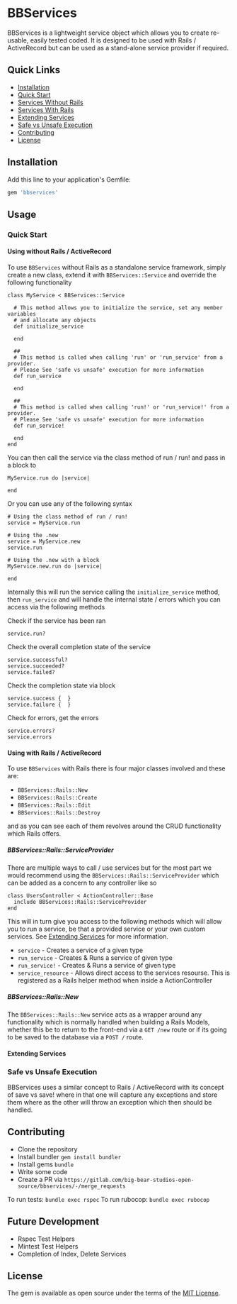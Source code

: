 # BBServices

BBServices is a lightweight service object which allows you to create re-usable, easily tested coded. It is designed to be used with Rails / ActiveRecord but can be used as a stand-alone service provider if required.

## Quick Links

- [Installation](#installation)
- [Quick Start](#quick-start)
- [Services Without Rails](#using-without-rails-activerecord)
- [Services With Rails](#using-with-rails-activerecord)
- [Extending Services](#extending-services)
- [Safe vs Unsafe Execution](#safe-vs-unsafe-execution)
- [Contributing](#contributing)
- [License](#license)

## Installation

Add this line to your application's Gemfile:

```ruby
gem 'bbservices'
```

## Usage

### Quick Start

#### Using without Rails / ActiveRecord

To use `BBServices` without Rails as a standalone service framework, simply create a new class, extend it with `BBServices::Service` and override the following functionality

```
class MyService < BBServices::Service

  # This method allows you to initialize the service, set any member variables
  # and allocate any objects
  def initialize_service

  end

  ##
  # This method is called when calling 'run' or 'run_service' from a provider.
  # Please See 'safe vs unsafe' execution for more information
  def run_service

  end

  ##
  # This method is called when calling 'run!' or 'run_service!' from a provider.
  # Please See 'safe vs unsafe' execution for more information
  def run_service!

  end
end
```

You can then call the service via the class method of run / run! and pass in a block to

```
MyService.run do |service|

end
```

Or you can use any of the following syntax

```
# Using the class method of run / run!
service = MyService.run

# Using the .new
service = MyService.new
service.run

# Using the .new with a block
MyService.new.run do |service|

end

```

Internally this will run the service calling the `initialize_service` method, then `run_service` and will handle the internal state / errors which you can access via the following methods

Check if the service has been ran
```
service.run?
```

Check the overall completion state of the service
```
service.successful?
service.succeeded?
service.failed?
```


Check the completion state via block
```
service.success {  }
service.failure {  }
```

Check for errors, get the errors
```
service.errors?
service.errors
```

#### Using with Rails / ActiveRecord

To use `BBServices` with Rails there is four major classes involved and these are:

  - `BBServices::Rails::New`
  - `BBServices::Rails::Create`
  - `BBServices::Rails::Edit`
  - `BBServices::Rails::Destroy`

and as you can see each of them revolves around the CRUD functionality which Rails offers.

##### BBServices::Rails::ServiceProvider

There are multiple ways to call / use services but for the most part we would recommend using the `BBServices::Rails::ServiceProvider` which can be added as a concern to any controller like so

```
class UsersController < ActionController::Base
  include BBServices::Rails::ServiceProvider
end
```

This will in turn give you access to the following methods which will allow you to run a service, be that a provided service or your own custom services. See [Extending Services](#extending-services) for more information.

  - `service` - Creates a service of a given type
  - `run_service` - Creates & Runs a service of given type
  - `run_service!` - Creates & Runs a service of given type
  - `service_resource` - Allows direct access to the services resourse. This is registered as a Rails helper method when inside a ActionController

##### BBServices::Rails::New

The `BBServices::Rails::New` service acts as a wrapper around any functionality which is normally handled when building a Rails Models, whether this be to return to the front-end via a `GET /new` route or if its going to be saved to the database via a `POST /` route.

#### Extending Services

### Safe vs Unsafe Execution

BBServices uses a similar concept to Rails / ActiveRecord with its concept of save vs save! where in that one will capture any exceptions and store them where as the other will throw an exception which then should be handled.

## Contributing

- Clone the repository
- Install bundler `gem install bundler`
- Install gems `bundle`
- Write some code
- Create a PR via `https://gitlab.com/big-bear-studios-open-source/bbservices/-/merge_requests`


To run tests: `bundle exec rspec`
To run rubocop: `bundle exec rubocop`

## Future Development

- Rspec Test Helpers
- Mintest Test Helpers
- Completion of Index, Delete Services

## License

The gem is available as open source under the terms of the [MIT License](https://opensource.org/licenses/MIT).
